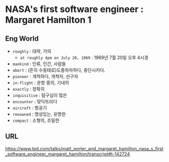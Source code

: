 # NASA's first software engineer : Margaret Hamilton 1

## Eng World

- `roughly` : 대략, 거의
  - `at roughly 4pm on July 20, 1969` : 1969년 7월 20일 오후 4시경
- `mankind` : 인류, 인간, 사람들
- `abort` : (흔히 수동태로)도중하차하다, 중단시키다.
- `pioneer` : 개척하다, 개척자, 선구자
- `in-flight` : 운항 중의, 기내의
- `exactly` : 정확히
- `inquisitive` : 탐구심이 많은
- `encounter` : 맞닥뜨리다
- `aircraft` : 항공기
- `renowned` : 명성있는, 유명한
- `compact` : 소형의, 조밀한

## URL

<https://www.ted.com/talks/matt_porter_and_margaret_hamilton_nasa_s_first_software_engineer_margaret_hamilton/transcript#t-142724>
